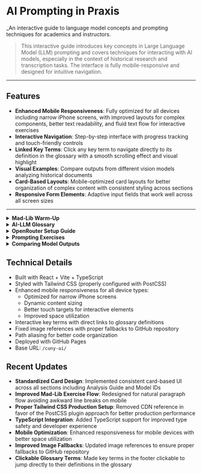 # AI Prompting in Praxis

_An interactive guide to language model concepts and prompting techniques for academics and instructors.

> This interactive guide introduces key concepts in Large Language Model (LLM) prompting and covers techniques for interacting with AI models, especially in the context of historical research and transcription tasks. The interface is fully mobile-responsive and designed for intuitive navigation.

---

## Features

- **Enhanced Mobile Responsiveness**: Fully optimized for all devices including narrow iPhone screens, with improved layouts for complex components, better text readability, and fluid text flow for interactive exercises
- **Interactive Navigation**: Step-by-step interface with progress tracking and touch-friendly controls
- **Linked Key Terms**: Click any key term to navigate directly to its definition in the glossary with a smooth scrolling effect and visual highlight
- **Visual Examples**: Compare outputs from different vision models analyzing historical documents
- **Card-Based Layouts**: Mobile-optimized card layouts for better organization of complex content with consistent styling across sections
- **Responsive Form Elements**: Adaptive input fields that work well across all screen sizes

---

<details>
<summary><strong>Mad-Lib Warm-Up</strong></summary>

**Term Bank:** `API`, `Batch Prompting`, `Model`, `Prompt`, `Training Data`, `Embeddings`, `System Message`, `Temperature`, `Top-p`, `Tokens`

> **Anatomy of a Prompt:**

```text
A(n) [Prompt] begins with a [System Message] that tells the [Model] which role to play.
By lowering [Temperature] or [Top-p], you shrink the model's creative range.
Once authenticated with a secret key, the request travels through an [API].
After slicing language from your prompt into [Tokens], the AI system consults its [Training Data] to predict the next steps in the sequence based on mathematical vectors called [Embeddings].
Even so, gym class heroes like to speed things up with [Batch Prompting].
```

</details>

<details>
<summary><strong>AI-LLM Glossary</strong></summary>

### Key Concepts

- **Generative AI:** A subset of artificial intelligence that processes natural language input to generate content (text, images, or music) based on patterns from training data.
- **LLM (Large Language Model):** A transformer-based neural network with billions of parameters, trained on vast text corpora to predict and generate language.
- **Vision Language Model (VLM):** A model that processes and interprets visual data (images) to extract information, used for tasks involving both text and images.
- **Training Data:** Sprawling codex of text and/or image data whose statistical patterns guide the behavior of AI models trained on it.
- **Token:** A small unit of text (often a word or sub-word) that the model processes and predicts sequentially.

### Prompting Methods

- **Prompt:** The explicit instruction or input you provide to a language model to elicit a response.
- **System Message:** A special instruction at the start of a conversation that sets persistent rules and behavior for the model, distinct from user prompts.
- **Temperature:** A sampling parameter (0–2) that controls output randomness: lower values make responses more focused while higher values increase creativity.
- **Top-p:** Helps decide which words (tokens) a model should consider when generating text, balancing common words and more varied options.

### Advanced Techniques

- **Prompt Engineering:** The systematic practice of designing, testing, and refining prompts to achieve specific outputs.
- **Fine-Tuning:** Further training a pre-trained model on custom labeled data to specialize its behavior for particular tasks.
- **Batch Prompting:** A method for submitting multiple prompt variations at once to compare outputs efficiently.
- **OCR (Optical Character Recognition):** Technology that converts different types of documents into editable and searchable text data.

### Infrastructure

- **API:** Application Programming Interface – protocols that allow different software to communicate, enabling interactions with AI models.
- **API Key:** A unique code used to authenticate and authorize access to an API, ensuring secure and controlled usage.
- **Model Provider:** The organization or platform that hosts and provides access to a specific AI model via an API.

</details>

<details>
<summary><strong>OpenRouter Setup Guide</strong></summary>

1. Go to: [Chatbox Web Portal](https://web.chatboxai.app/)
2. Navigate to settings -> Model Provider -> Add Custom Provider
3. Fill in:
   - **Name**: `OpenRouter`
   - **API Host**: `https://openrouter.ai/api/v1/chat/completions`
   - **API Key**: (Click to reveal in the app)
   - **Model**: Choose from:
     - `openai/gpt-4o` - Flagship large language model from OpenAI
     - `anthropic/claude-3-sonnet` - Flagship large language model from Anthropic
     - `google/gemini-pro-vision` - Vision language model for images + text from Google
     - `mistralai/pixtral-large-2411` - Vision model built on mistral-large-2411 from MistralAI
     - `mistralai/pixtral-12b` - Fast, lightweight vision model from Mistral AI

</details>

<details>
<summary><strong>Prompting Exercises</strong></summary>

### Task 1: Document Completion

```prompt
Complete the incomplete paragraph in the following excerpt from a primary source:
[insert-excerpt]
```

- Test different temperatures (e.g., 0.2 vs 0.8) and compare results.

### Task 2: Document Understanding

```system
You are an advanced OCR processing tool for parsing and transcribing historical materials.
```

```prompt
Transcribe the attached image of the document with alt-text for mixed media, filling Dublin Core fields where present.
```

</details>

<details>
<summary><strong>Comparing Model Outputs</strong></summary>

### Example 1: Handwritten Recipe Card

[View Recipe Comparison](/cuny-ai/pages/recipe.html)  
![Recipe Card](/cuny-ai/images/recipe.jpg)

### Example 2: 18th-Century Satirical Engraving

[View Magician Comparison](/cuny-ai/pages/magician.html)  
![Magician Engraving](/cuny-ai/images/magician.jpg)

### Analysis Guide

When reviewing model outputs, consider these comparison points:

- **Accuracy**: Which models performed better with handwritten vs. printed text?
- **Alt Text**: How descriptive and accurate were the generated image descriptions?
- **Metadata**: How well did models identify and extract Dublin Core fields?
- **Ambiguity**: How did models handle unclear parts of the images or text?
- **Structure**: Did models present information in a clear, logical format?

</details>

## Technical Details

- Built with React + Vite + TypeScript
- Styled with Tailwind CSS (properly configured with PostCSS)
- Enhanced mobile responsiveness for all device types:
  - Optimized for narrow iPhone screens
  - Dynamic content sizing
  - Better touch targets for interactive elements
  - Improved space utilization
- Interactive key terms with direct links to glossary definitions
- Fixed image references with proper fallbacks to GitHub repository
- Path aliasing for better code organization
- Deployed with GitHub Pages
- Base URL: `/cuny-ai/`

## Recent Updates

- **Standardized Card Design**: Implemented consistent card-based UI across all sections including Analysis Guide and Model IDs
- **Improved Mad-Lib Exercise Flow**: Redesigned for natural paragraph flow avoiding awkward line breaks on mobile
- **Proper Tailwind CSS Production Setup**: Removed CDN reference in favor of the PostCSS plugin approach for better production performance
- **TypeScript Integration**: Added TypeScript support for improved type safety and developer experience
- **Mobile Optimization**: Enhanced responsiveness for mobile devices with better space utilization
- **Improved Image Fallbacks**: Updated image references to ensure proper fallbacks to GitHub repository
- **Clickable Glossary Terms**: Made key terms in the footer clickable to jump directly to their definitions in the glossary
